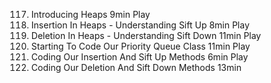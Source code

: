 117. Introducing Heaps
     9min
     Play
118. Insertion In Heaps - Understanding Sift Up
     8min
     Play
119. Deletion In Heaps - Understanding Sift Down
     11min
     Play
120. Starting To Code Our Priority Queue Class
     11min
     Play
121. Coding Our Insertion And Sift Up Methods
     6min
     Play
122. Coding Our Deletion And Sift Down Methods
     13min
